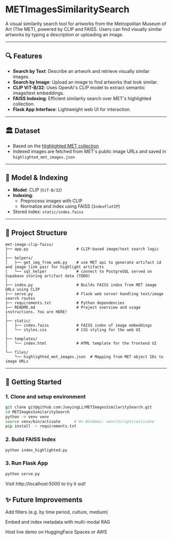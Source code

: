 # METImagesSimilaritySearch

A visual similarity search tool for artworks from the Metropolitan Museum of Art (The MET), powered by CLIP and FAISS. Users can find visually similar artworks by typing a description or uploading an image.

---

## 🔍 Features

- **Search by Text**: Describe an artwork and retrieve visually similar images.
- **Search by Image**: Upload an image to find artworks that look similar.
- **CLIP ViT-B/32**: Uses OpenAI's CLIP model to extract semantic image/text embeddings.
- **FAISS Indexing**: Efficient similarity search over MET's highlighted collection.
- **Flask App Interface**: Lightweight web UI for interaction.

---

## 🏛️ Dataset

- Based on the [Highlighted MET collection](https://metmuseum.github.io/#search)
- Indexed images are fetched from MET's public image URLs and saved in `highlighted_met_images.json`

---

## 🧠 Model & Indexing

- **Model**: CLIP (`ViT-B/32`)
- **Indexing**:
  - Preprocess images with CLIP
  - Normalize and index using FAISS (`IndexFlatIP`)
- Stored index: `static/index.faiss`

---

## 📁 Project Structure

```text
met-image-clip-faiss/
├── app.py                     # CLIP-based image/text search logic
│
├── helpers/
│   ├── get_img_from_web.py    # use MET api to generate artifact id and image link pair for highlight artifacts
│   └── sql_helper             # connect to PostgreSQL served on Supabase storing artifact data (TODO)
│
├── index.py                   # Builds FAISS index from MET image URLs using CLIP
├── serve.py                   # Flask web server handling text/image search routes
├── requirements.txt           # Python dependencies
├── README.md                  # Project overview and usage instructions. You are HERE!
│
├── static/
│   ├── index.faiss            # FAISS index of image embeddings
│   └── styles.css             # CSS styling for the web UI
│
├── templates/
│   └── index.html             # HTML template for the frontend UI
│
└── files/
    └── highlighted_met_images.json  # Mapping from MET object IDs to image URLs
```

---

## 🚀 Getting Started

### 1. Clone and setup environment

```bash
git clone git@github.com:JueyingLi/METImagesSimilaritySearch.git
cd METImagesSimilaritySearch
python -m venv venv
source venv/bin/activate      # On Windows: venv\Scripts\activate
pip install -r requirements.txt
```

### 2. Build FAISS Index
```bash
python index_highlighted.py
```

### 3. Run Flask App
```bash
python serve.py
```
Visit http://localhost:5000 to try it out!

## ✨ Future Improvements

Add filters (e.g. by time period, culture, medium)

Embed and index metadata with multi-modal RAG

Host live demo on HuggingFace Spaces or AWS
